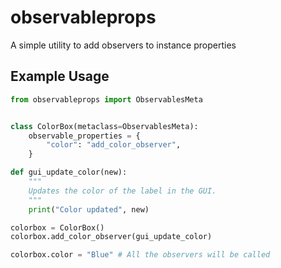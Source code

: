 # observableprops

A simple utility to add observers to instance properties

## Example Usage

``` python
from observableprops import ObservablesMeta


class ColorBox(metaclass=ObservablesMeta):
    observable_properties = {
        "color": "add_color_observer",
    }

def gui_update_color(new):
    """
    Updates the color of the label in the GUI.
    """
    print("Color updated", new)

colorbox = ColorBox()
colorbox.add_color_observer(gui_update_color)

colorbox.color = "Blue" # All the observers will be called
```

